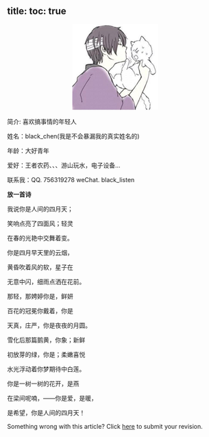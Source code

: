 title:
toc: true
---
<p align="center" style="border-radius: 50%;"><img src="/img/avatar.png" alt="blacklisten" height=200 width=200></p>
<!-- <p align="center">
  <a href="https://github.com/SigureMo" class="zi zi_tmGithub"></a>
  <a href="mailto:sigure_mo@163.com" class="zi zi_envelope"></a> 
  <a href="tencent://AddContact/?fromId=45&fromSubId=1&subcmd=all&uin=240377379&website=www.oicqzone.com" class="zi zi_tmQq"></a>
</p> -->

简介: 喜欢搞事情的年轻人

姓名：black_chen(我是不会暴漏我的真实姓名的)

年龄：大好青年

爱好：王者农药、、、游山玩水，电子设备...

联系我：QQ. 756319278 weChat. black_listen

**放一首诗**

我说你是人间的四月天；

笑响点亮了四面风；轻灵

在春的光艳中交舞着变。

你是四月早天里的云烟，

黄昏吹着风的软，星子在

无意中闪，细雨点洒在花前。

那轻，那娉婷你是，鲜妍

百花的冠冕你戴着，你是

天真，庄严，你是夜夜的月圆。

雪化后那篇鹅黄，你象；新鲜

初放芽的绿，你是；柔嫩喜悦

水光浮动着你梦期待中白莲。

你是一树一树的花开，是燕

在梁间呢喃，——你是爱，是暖，

是希望，你是人间的四月天！

<article class="message message-immersive is-warning">
<div class="message-body">
<i class="fas fa-question-circle mr-2"></i>Something wrong with this article? 
Click <a href="https://github.com/blacklisten/nblogs/edit/site/source/_posts/2020/Git-Operating-Guide.md">here</a> 
to submit your revision.
</div>
</article>
